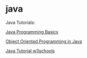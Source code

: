 # java
Java Tutorials: <p>
<a href="https://www.udacity.com/course/java-programming-basics--ud282">Java Programming Basics</a> <p>
<a href="https://www.udacity.com/course/object-oriented-programming-in-java--ud283">Object Oriented Programming in Java</a> <p>
<a href="https://www.w3schools.com/java/default.asp">Java Tutorial w3schools</a>

